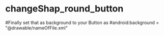 # changeShap_round_button

#Finally set that as background to your Button as 
#android:background = "@drawable/nameOfFile.xml"
